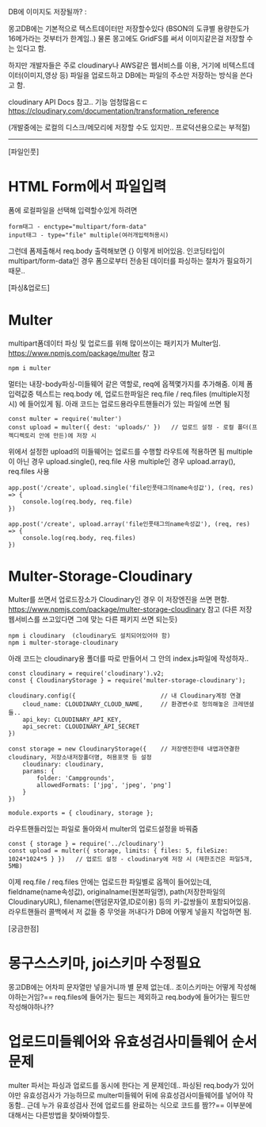 
DB에 이미지도 저장될까? :

몽고DB에는 기본적으로 텍스트데이터만 저장할수있다
(BSON의 도큐별 용량한도가 16메가라는 것부터가 한계임..)
물론 몽고에도 GridFS를 써서 이미지같은걸 저장할 수는 있다고 함.

하지만 개발자들은 주로 cloudinary나 AWS같은 웹서비스를 이용,
거기에 비텍스트데이터(이미지,영상 등) 파일을 업로드하고
DB에는 파일의 주소만 저장하는 방식을 쓴다고 함.

cloudinary API Docs 참고.. 기능 엄청많음ㄷㄷ
https://cloudinary.com/documentation/transformation_reference

(개발중에는 로컬의 디스크/메모리에 저장할 수도 있지만.. 프로덕션용으로는 부적절)


-----------------------------

[파일인풋]

# HTML Form에서 파일입력

폼에 로컬파일을 선택해 입력할수있게 하려면  

    form태그 - enctype="multipart/form-data"
    input태그 - type="file" multiple(여러개입력허용시)

그런데 폼제출해서 req.body 출력해보면 {} 이렇게 비어있음.
인코딩타입이 multipart/form-data인 경우
폼으로부터 전송된 데이터를 파싱하는 절차가 필요하기 때문..



[파싱&업로드]

# Multer

multipart폼데이터 파싱 및 업로드를 위해 많이쓰이는 패키지가 Multer임.
https://www.npmjs.com/package/multer 참고

    npm i multer

멀터는 내장-body파싱-미들웨어 같은 역할로, req에 옵젝몇가지를 추가해줌.
이제 폼입력값중 텍스트는 req.body 에,
업로드한파일은 req.file / req.files (multiple지정시) 에 들어있게 됨.
아래 코드는 업로드용라우트핸들러가 있는 파일에 쓰면 됨

    const multer = require('multer')
    const upload = multer({ dest: 'uploads/' })   // 업로드 설정 - 로컬 폴더(프젝디렉토리 안에 만든)에 저장 시

위에서 설정한 upload의 미들웨어는 업로드를 수행할 라우트에 적용하면 됨
multiple이 아닌 경우 upload.single(), req.file 사용
multiple인 경우 upload.array(), req.files 사용

    app.post('/create', upload.single('file인풋태그의name속성값'), (req, res) => {
        console.log(req.body, req.file)
    })

    app.post('/create', upload.array('file인풋태그의name속성값'), (req, res) => {
        console.log(req.body, req.files)
    })


# Multer-Storage-Cloudinary

Multer를 쓰면서 업로드장소가 Cloudinary인 경우 이 저장엔진을 쓰면 편함.
https://www.npmjs.com/package/multer-storage-cloudinary 참고
(다른 저장웹서비스를 쓰고있다면 그에 맞는 다른 패키지 쓰면 되는듯)

    npm i cloudinary  (cloudinary도 설치되어있어야 함)
    npm i multer-storage-cloudinary


아래 코드는 cloudinary용 폴더를 따로 만들어서 그 안의 index.js파일에 작성하자..

    const cloudinary = require('cloudinary').v2;
    const { CloudinaryStorage } = require('multer-storage-cloudinary');

    cloudinary.config({                        // 내 Cloudinary계정 연결
        cloud_name: CLOUDINARY_CLOUD_NAME,     // 환경변수로 정의해놓은 크레덴셜들..
        api_key: CLOUDINARY_API_KEY,
        api_secret: CLOUDINARY_API_SECRET
    })

    const storage = new CloudinaryStorage({    // 저장엔진한테 내앱과연결한cloudinary, 저장소내저장폴더명, 허용포맷 등 설정
        cloudinary: cloudinary,
        params: {
            folder: 'Campgrounds',
            allowedFormats: ['jpg', 'jpeg', 'png']
        }
    })

    module.exports = { cloudinary, storage };


라우트핸들러있는 파일로 돌아와서 multer의 업로드설정을 바꿔줌

    const { storage } = require('../cloudinary')
    const upload = multer({ storage, limits: { files: 5, fileSize: 1024*1024*5 } })   // 업로드 설정 - cloudinary에 저장 시 (제한조건은 파일5개, 5MB)

이제 req.file / req.files 안에는 업로드한 파일별로 옵젝이 들어있는데,
fieldname(name속성값), originalname(원본파일명), path(저장한파일의CloudinaryURL), filename(랜덤문자열,ID로이용)
등의 키-값쌍들이 포함되어있음.
라우트핸들러 콜백에서 저 값들 중 무엇을 꺼내다가 DB에 어떻게 넣을지 작업하면 됨.



[궁금한점]

# 몽구스스키마, joi스키마 수정필요

몽고DB에는 어차피 문자열만 넣을거니까 별 문제 없는데..
조이스키마는 어떻게 작성해야하는거임?==
req.files에 들어가는 필드는 제외하고 req.body에 들어가는 필드만 작성해야하나??

# 업로드미들웨어와 유효성검사미들웨어 순서 문제

multer 파서는 파싱과 업로드를 동시에 한다는 게 문제인데..
파싱된 req.body가 있어야만 유효성검사가 가능하므로
multer미들웨어 뒤에 유효성검사미들웨어를 넣어야 작동함..
근데 누가 유효성검사 전에 업로드를 완료하는 식으로 코드를 짬??==
이부분에 대해서는 다른방법을 찾아봐야할듯.
